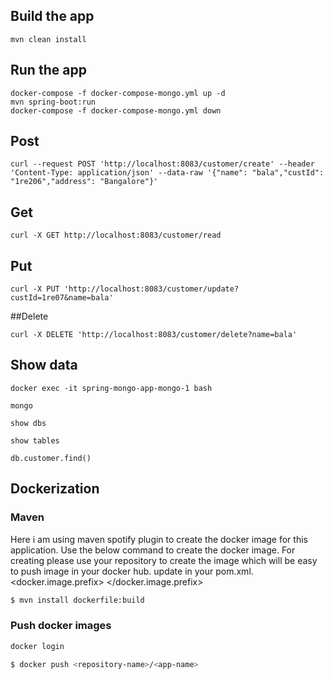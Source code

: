 ## Build the app

``` 
mvn clean install
```

## Run the app

``` 
docker-compose -f docker-compose-mongo.yml up -d
mvn spring-boot:run
docker-compose -f docker-compose-mongo.yml down

```

## Post

``` 
curl --request POST 'http://localhost:8083/customer/create' --header 'Content-Type: application/json' --data-raw '{"name": "bala","custId": "1re206","address": "Bangalore"}'
```

## Get 

``` 
curl -X GET http://localhost:8083/customer/read 
```

## Put

``` 
curl -X PUT 'http://localhost:8083/customer/update?custId=1re07&name=bala' 
```

##Delete

```
curl -X DELETE 'http://localhost:8083/customer/delete?name=bala' 
```




## Show data

```
docker exec -it spring-mongo-app-mongo-1 bash

mongo

show dbs

show tables

db.customer.find()

```


## Dockerization

### Maven 
Here i am using maven spotify plugin to create the docker image for this application.
Use the below command to create the docker image.
For creating please use your repository to create the image which will be easy to push image in your docker hub.
update in your pom.xml.
<docker.image.prefix> <your repo name> </docker.image.prefix>

```bash
$ mvn install dockerfile:build
```

### Push docker images

```bash
docker login

$ docker push <repository-name>/<app-name>

```

